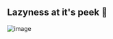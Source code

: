 
## Lazyness at it's peek 🫣
![image](https://github.com/user-attachments/assets/b4826e84-6bee-41b6-b56f-fd39ccd313c2)
